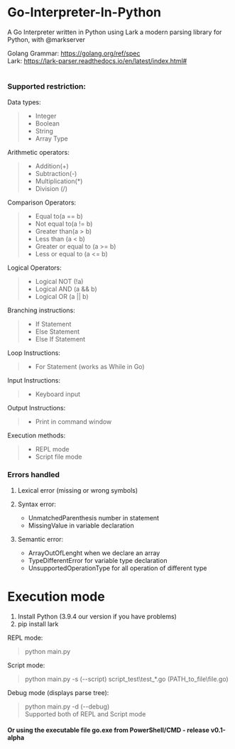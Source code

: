 # Go-Interpreter-In-Python
A Go Interpreter written in Python using Lark a modern parsing library for Python, with @markserver<br/>

Golang Grammar: https://golang.org/ref/spec<br/>
Lark: https://lark-parser.readthedocs.io/en/latest/index.html#<br/>

#

### Supported restriction:
Data types: 
> * Integer
> * Boolean
> * String
> * Array Type

Arithmetic operators: 
> * Addition(+) 
> * Subtraction(-)
> * Multiplication(*)
> * Division (/)

Comparison Operators: 
> * Equal to(a == b)
> * Not equal to(a != b)
> * Greater than(a > b)
> * Less than (a < b)
> * Greater or equal to (a >= b)
> * Less or equal to (a <= b)

Logical Operators: 
> * Logical NOT (!a)
> * Logical AND (a && b)
> * Logical OR (a || b)

Branching instructions: 
> * If Statement 
> * Else Statement
> * Else If Statement

Loop Instructions: 
> * For Statement (works as While in Go)

Input Instructions: 
> * Keyboard input

Output Instructions: 
> * Print in command window

Execution methods: 
> * REPL mode
> * Script file mode

### Errors handled
1. Lexical error (missing or wrong symbols)

2. Syntax error: 
    * UnmatchedParenthesis number in statement
    * MissingValue in variable declaration

3. Semantic error: 
    * ArrayOutOfLenght when we declare an array
    * TypeDifferentError for variable type declaration 
    * UnsupportedOperationType for all operation of different type

# Execution mode 
1. Install Python (3.9.4 our version if you have problems)<br/>
2. pip install lark<br/>

REPL mode:
> python main.py

Script mode:
> python main.py -s (--script) script_test\test_*.go (PATH_to_file\file.go)

Debug mode (displays parse tree):
> python main.py -d (--debug)<br/>
Supported both of REPL and Script mode

#### Or using the executable file go.exe from PowerShell/CMD - release v0.1-alpha
